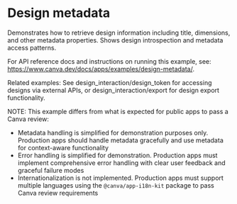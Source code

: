 # Design metadata

Demonstrates how to retrieve design information including title, dimensions, and other metadata properties. Shows design introspection and metadata access patterns.

For API reference docs and instructions on running this example, see: https://www.canva.dev/docs/apps/examples/design-metadata/.

Related examples: See design_interaction/design_token for accessing designs via external APIs, or design_interaction/export for design export functionality.

NOTE: This example differs from what is expected for public apps to pass a Canva review:

- Metadata handling is simplified for demonstration purposes only. Production apps should handle metadata gracefully and use metadata for context-aware functionality
- Error handling is simplified for demonstration. Production apps must implement comprehensive error handling with clear user feedback and graceful failure modes
- Internationalization is not implemented. Production apps must support multiple languages using the `@canva/app-i18n-kit` package to pass Canva review requirements

